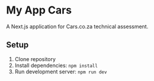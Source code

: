 # My App Cars

A Next.js application for Cars.co.za technical assessment.

## Setup

1. Clone repository
2. Install dependencies: `npm install`
3. Run development server: `npm run dev`
